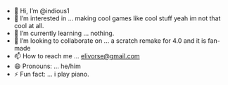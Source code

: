 - 👋 Hi, I’m @indious1
- 👀 I’m interested in ... making cool games like cool stuff yeah im not that cool at all.
- 🌱 I’m currently learning ... nothing.
- 💞️ I’m looking to collaborate on ... a scratch remake for 4.0 and it is fan-made
- 📫 How to reach me ... elivorse@gmail.com
- 😄 Pronouns: ... he/him
- ⚡ Fun fact: ... i play piano.

<!---
indious1/indious1 is a ✨ special ✨ repository because its `README.md` (this file) appears on your GitHub profile.
You can click the Preview link to take a look at your changes.
--->
